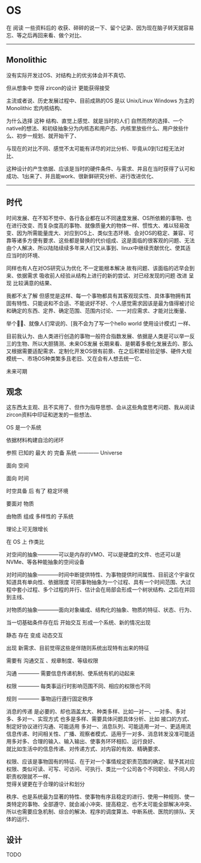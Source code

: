 # OS

在 阅读 一些资料后的 收获、碎碎的说一下、留个记录、因为现在脑子转天就容易忘、等之后再回来看、做个对比、

-----------------------------------------------
## Monolithic 

没有实际开发过OS、对结构上的优劣体会并不真切、

但从想象中 觉得 zircon的设计 更能获得接受

主流或者说、历史发展过程中、目前成熟的OS 是以 Unix/Linux Windows 为主的 Monolithic 宏内核结构、

为什么选择 这种 结构、直觉上感觉、就是当时的人们 自然而然的选择、一个native的想法、和初级抽象分为内核态和用户态、内核里放些什么、用户放些什么、初步一规划、就开始干了、

与现在的对比不同、感觉不太可能有详尽的对比分析、毕竟从0到1过程无法对比、

这种设计的产生依据、应该是当时的硬件条件、与需求、并且在当时获得了认可和成功、1出来了、并且能work、很新鲜研究分析、进行改进优化、

--------------------------------------------------
## 时代

时间发展、在不知不觉中、各行各业都在以不同速度发展、OS所依赖的事物、也在进行改变、而复杂度高的事物、就像质量大的物体一样、惯性大、难以轻易改变、因为所需能量庞大、对应到OS上、类似生态环境、会对OS的稳定、兼容、可靠等诸多方便有要求、这些都是替换的代价组成、这是面临的很客观的问题、无法由个人解决、所以陆陆续续多年来人们又从事到、linux中继续贡献优化、使其适应当时的环境、


同样也有人在对OS研究认为优化 不一定能根本解决 故有问题、该面临的迟早会到来、依据需求 吸收前人经验从结构上进行的新的尝试、对已经发现的问题 改进 呈现 比较满意的结果、


我都不太了解 但感觉是这样、每一个事物都具有其客观现实性、具体事物拥有其固有特性、只能说和不合适、不能说好不好、个人感觉需求因该是最为值得被讨论和确定的东西、定界、确定范围、范围内讨论、一一对应需求、才能对比衡量、

举个🌰🤏、就像人们常说的、[我不会为了写一个hello world 使用设计模式] 一样、

目前我认为、由人类进行创造的事物一般符合指数发展、依据是人类是可以举一反三的生物、所以大胆猜测、未来OS发展 长期来看、是朝着多极化发展去的、那么又根据需要适配需求、定制化开发OS很有前景、在之后积累经验足够、硬件大规模统一、市场OS种类繁多且老旧、又在会有人想去统一它、

未来可期

## 观念

这东西太主观、且不实用了、但作为指导思想、会从这些角度思考问题、我从阅读zircon资料中印证和迸发的一些想法、

OS 是一个系统 

依据材料构建自洽的闭环

参照 已知的 最大 的 完备 系统 ———— Universe 


面向 空间 

面向 时间 

时空具备 后 有了 稳定环境 

要面对 物质 

由物质 组成 多样性的 子系统

理论上可无限增长

在 OS 上 作类比 

对空间的抽象————可以是内存的VMO、可以是硬盘的文件、也还可以是NVMe、等各种能抽象的空间设备

对时间的抽象————时间中断提供特性、为事物提供时间属性、目前这个宇宙仅知道具有单向性、依据限度 可把事物抽象为一个过程、具有一个时间范围、大过程中套小过程、多个过程的并行、估计会在局部会形成一个树状结构、之后在并回到主线、


对物质的抽象————面向对象编成、结构化的抽象、物质的特征、状态、行为、

当一切基础条件存在后 开始交互 形成一个系统、新的情况出现

静态 存在 变成 动态交互

出现 新需求、目前觉得这些是伴随则系统出现特有出来的特征

需要有 沟通交互 、规章制度、等级权限

沟通 ———— 需要信息传递机制、使系统有机的动起来

权限 ———— 每类事运行时影响范围不同、相应的权限也不同

规则 ———— 事物运行遵行固定秩序

消息的传递 是必要的、却也涵盖太大、种类多样、比如一对一、一对多、多对多、多对一、实现方式 也多是多样、需要具体问题具体分析、比如 接口的方式、制定好协议进行沟通、可能适用 多对一、消息队列、可能适用一对一、更适用流信息传递、时间相关性、广播、观察者模式、适用于一对多、消息转发没准可能适用多对多、合理的输入、输入输出、使事务环环相扣、运行良好、  
就比如生活中的信息传递、对传递方式、对内容的有效、精确要求、

权限、应该是事物固有的特征、在于对一个事情规定职责范围的确定、赋予其对应权限、类似可读、可写、可访问、可执行、类比一个公司各个不同职业、不同人的职责权限就不一样、  
觉得关键更在于合理的设计和划分

秩序、也是系统最为显著的特性、使事物有序且稳定的进行、使用一种规则、使一类特定的事物、全部遵守、就会减小冲突、提高稳定、也不太可能全部解决冲突、所以也需要应急机制、综合的解决、程序的调度算法、中断系统、医院的排队、天体的运行、


## 设计

TODO

## 
